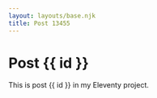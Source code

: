 ```yaml
---
layout: layouts/base.njk
title: Post 13455
---
```


# Post {{ id }}

This is post {{ id }} in my Eleventy project.
